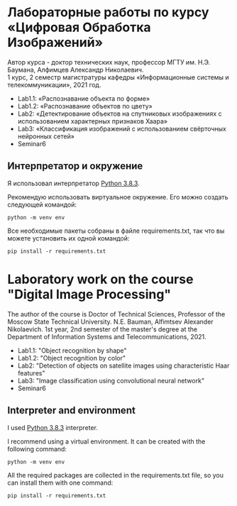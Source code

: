# Лабораторные работы по курсу «Цифровая Обработка Изображений»
Автор курса - доктор технических наук, профессор МГТУ им. Н.Э. Баумана, Алфимцев Александр Николаевич.  
1 курс, 2 семестр магистратуры кафедры «Информационные системы и телекоммуникации», 2021 год.
* Lab1.1: «Распознавание объекта по форме»
* Lab1.2: «Распознавание объектов по цвету»
* Lab2: «Детектирование объектов на спутниковых изображениях с использованием характерных признаков Хаара»
* Lab3: «Классификация изображений с использованием свёрточных нейронных сетей»
* Seminar6

## Интерпретатор и окружение
Я использовал интерпретатор [Python 3.8.3](https://www.python.org/downloads/release/python-383/).

Рекомендую использовать виртуальное окружение. Его можно создать следующей командой:
```
python -m venv env
```
Все необходимые пакеты собраны в файле requirements.txt, так что вы можете установить их одной командой:
```
pip install -r requirements.txt
```


# Laboratory work on the course "Digital Image Processing"
The author of the course is Doctor of Technical Sciences, Professor of the Moscow State Technical University. N.E. Bauman, Alfimtsev Alexander Nikolaevich.
1st year, 2nd semester of the master's degree at the Department of Information Systems and Telecommunications, 2021.
* Lab1.1: "Object recognition by shape"
* Lab1.2: "Object recognition by color"
* Lab2: "Detection of objects on satellite images using characteristic Haar features"
* Lab3: "Image classification using convolutional neural network"
* Seminar6

## Interpreter and environment
I used [Python 3.8.3](https://www.python.org/downloads/release/python-383/) interpreter.

I recommend using a virtual environment. It can be created with the following command:
```
python -m venv env
```
All the required packages are collected in the requirements.txt file, so you can install them with one command:
```
pip install -r requirements.txt
```
